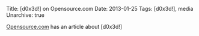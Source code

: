 Title: [d0x3d!] on Opensource.com
Date: 2013-01-25
Tags: [d0x3d!], media
Unarchive: true

[Opensource.com](http://opensource.com/life/13/1/open-source-board-game-about-network-security-d0x3d) has an article about [d0x3d!]